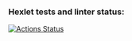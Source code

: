 ### Hexlet tests and linter status:
[![Actions Status](https://github.com/Alexandr-Ananev/frontend-project-44/actions/workflows/hexlet-check.yml/badge.svg)](https://github.com/Alexandr-Ananev/frontend-project-44/actions)